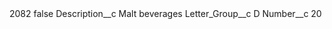 <?xml version="1.0" encoding="UTF-8"?>
<CustomMetadata xmlns="http://soap.sforce.com/2006/04/metadata" xmlns:xsi="http://www.w3.org/2001/XMLSchema-instance" xmlns:xsd="http://www.w3.org/2001/XMLSchema">
    <label>2082</label>
    <protected>false</protected>
    <values>
        <field>Description__c</field>
        <value xsi:type="xsd:string">Malt beverages</value>
    </values>
    <values>
        <field>Letter_Group__c</field>
        <value xsi:type="xsd:string">D</value>
    </values>
    <values>
        <field>Number__c</field>
        <value xsi:type="xsd:string">20</value>
    </values>
</CustomMetadata>
